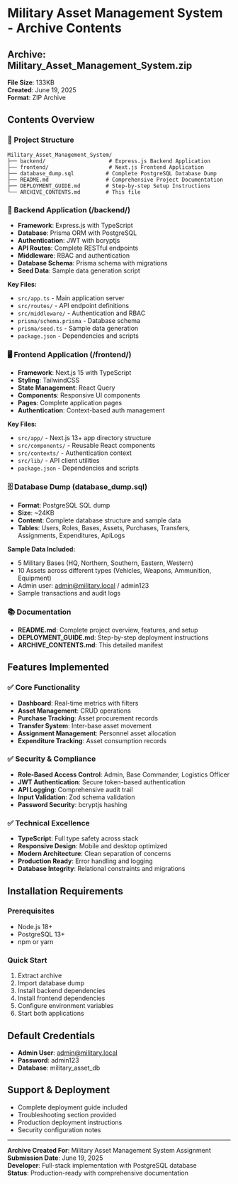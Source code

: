 # Military Asset Management System - Archive Contents

## Archive: Military_Asset_Management_System.zip

**File Size**: 133KB  
**Created**: June 19, 2025  
**Format**: ZIP Archive  

## Contents Overview

### 📁 Project Structure
```
Military_Asset_Management_System/
├── backend/                    # Express.js Backend Application
├── frontend/                   # Next.js Frontend Application  
├── database_dump.sql          # Complete PostgreSQL Database Dump
├── README.md                  # Comprehensive Project Documentation
├── DEPLOYMENT_GUIDE.md        # Step-by-step Setup Instructions
└── ARCHIVE_CONTENTS.md        # This file
```

### 🔧 Backend Application (/backend/)
- **Framework**: Express.js with TypeScript
- **Database**: Prisma ORM with PostgreSQL
- **Authentication**: JWT with bcryptjs
- **API Routes**: Complete RESTful endpoints
- **Middleware**: RBAC and authentication
- **Database Schema**: Prisma schema with migrations
- **Seed Data**: Sample data generation script

**Key Files:**
- `src/app.ts` - Main application server
- `src/routes/` - API endpoint definitions
- `src/middleware/` - Authentication and RBAC
- `prisma/schema.prisma` - Database schema
- `prisma/seed.ts` - Sample data generation
- `package.json` - Dependencies and scripts

### 🖥️ Frontend Application (/frontend/)
- **Framework**: Next.js 15 with TypeScript
- **Styling**: TailwindCSS
- **State Management**: React Query
- **Components**: Responsive UI components
- **Pages**: Complete application pages
- **Authentication**: Context-based auth management

**Key Files:**
- `src/app/` - Next.js 13+ app directory structure
- `src/components/` - Reusable React components
- `src/contexts/` - Authentication context
- `src/lib/` - API client utilities
- `package.json` - Dependencies and scripts

### 🗄️ Database Dump (database_dump.sql)
- **Format**: PostgreSQL SQL dump
- **Size**: ~24KB
- **Content**: Complete database structure and sample data
- **Tables**: Users, Roles, Bases, Assets, Purchases, Transfers, Assignments, Expenditures, ApiLogs

**Sample Data Included:**
- 5 Military Bases (HQ, Northern, Southern, Eastern, Western)
- 10 Assets across different types (Vehicles, Weapons, Ammunition, Equipment)
- Admin user: admin@military.local / admin123
- Sample transactions and audit logs

### 📚 Documentation
- **README.md**: Complete project overview, features, and setup
- **DEPLOYMENT_GUIDE.md**: Step-by-step deployment instructions
- **ARCHIVE_CONTENTS.md**: This detailed manifest

## Features Implemented

### ✅ Core Functionality
- **Dashboard**: Real-time metrics with filters
- **Asset Management**: CRUD operations
- **Purchase Tracking**: Asset procurement records
- **Transfer System**: Inter-base asset movement
- **Assignment Management**: Personnel asset allocation
- **Expenditure Tracking**: Asset consumption records

### ✅ Security & Compliance
- **Role-Based Access Control**: Admin, Base Commander, Logistics Officer
- **JWT Authentication**: Secure token-based authentication
- **API Logging**: Comprehensive audit trail
- **Input Validation**: Zod schema validation
- **Password Security**: bcryptjs hashing

### ✅ Technical Excellence
- **TypeScript**: Full type safety across stack
- **Responsive Design**: Mobile and desktop optimized
- **Modern Architecture**: Clean separation of concerns
- **Production Ready**: Error handling and logging
- **Database Integrity**: Relational constraints and migrations

## Installation Requirements

### Prerequisites
- Node.js 18+
- PostgreSQL 13+
- npm or yarn

### Quick Start
1. Extract archive
2. Import database dump
3. Install backend dependencies
4. Install frontend dependencies
5. Configure environment variables
6. Start both applications

## Default Credentials
- **Admin User**: admin@military.local
- **Password**: admin123
- **Database**: military_asset_db

## Support & Deployment
- Complete deployment guide included
- Troubleshooting section provided
- Production deployment instructions
- Security configuration notes

---

**Archive Created For**: Military Asset Management System Assignment  
**Submission Date**: June 19, 2025  
**Developer**: Full-stack implementation with PostgreSQL database  
**Status**: Production-ready with comprehensive documentation 
